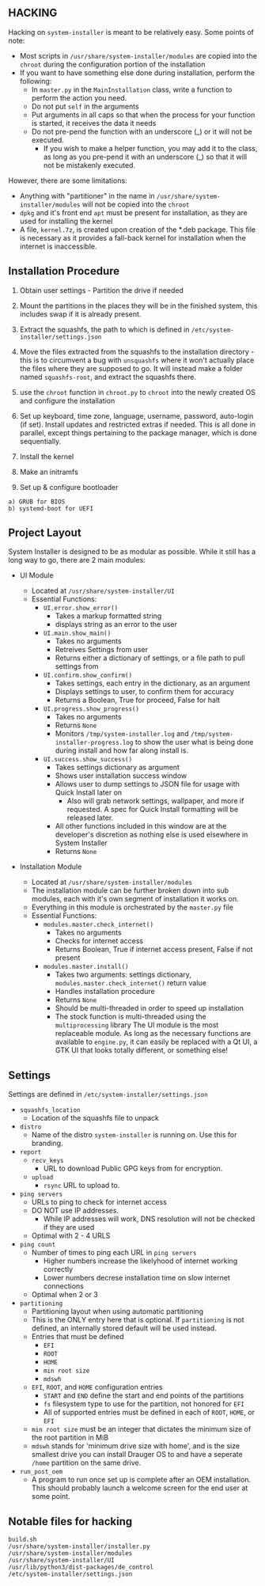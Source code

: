 HACKING
---

Hacking on `system-installer` is meant to be relatively easy. Some points of note:

 * Most scripts in `/usr/share/system-installer/modules` are copied into the `chroot` during the configuration portion of the installation
 * If you want to have something else done during installation, perform the following:
   * In `master.py` in the `MainInstallation` class, write a function to perform the action you need.
   * Do not put `self` in  the arguments
   * Put arguments in all caps so that when the process for your function is started, it receives the data it needs
   * Do not pre-pend the function with an underscore (_) or it will not be executed.
     * If you wish to make a helper function, you may add it to the class, as long as you pre-pend it with an underscore (_) so that it will not be mistakenly executed.


However, there are some limitations:

 * Anything with "partitioner" in the name in `/usr/share/system-installer/modules` will not be copied into the `chroot`
 * `dpkg` and it's front end `apt` must be present for installation, as they are used for installing the kernel
 * A file, `kernel.7z`, is created upon creation of the *.deb package. This file is necessary as it provides a fall-back kernel for installation when the internet is inaccessible.


Installation Procedure
---
  1. Obtain user settings - Partition the drive if needed

  2. Mount the partitions in the places they will be in the finished system, this includes swap if it is already present.

  3. Extract the squashfs, the path to which is defined in `/etc/system-installer/settings.json`

  4. Move the files extracted from the squashfs to the installation directory - this is to circumvent a bug with `unsquashfs` where it won't actually place the files where they are supposed to go. It will instead make a folder named `squashfs-root`, and extract the squashfs there.

  5. use the `chroot` function in `chroot.py` to `chroot` into the newly created OS and configure the installation

  6. Set up keyboard, time zone, language, username, password, auto-login (if set). Install updates and restricted extras if needed. This is all done in parallel, except things pertaining to the package manager, which is done sequentially.

  7. Install the kernel

  8. Make an initramfs

  9. Set up & configure bootloader

    a) GRUB for BIOS
    b) systemd-boot for UEFI


Project Layout
---

System Installer is designed to be as modular as possible. While it still has a long way to go, there are 2 main modules:

- UI Module
 	- Located at `/usr/share/system-installer/UI`
 	- Essential Functions:
 		- `UI.error.show_error()`
 			- Takes a markup formatted string
 			- displays string as an error to the user
 		- `UI.main.show_main()`
 			- Takes no arguments
 			- Retreives Settings from user
 			- Returns either a dictionary of settings, or a file path to pull settings from
 		- `UI.confirm.show_confirm()`
 			- Takes settings, each entry in the dictionary, as an argument
 			- Displays settings to user, to confirm them for accuracy
 			- Returns a Boolean, True for proceed, False for halt
 		- `UI.progress.show_progress()`
 			- Takes no arguments
 			- Returns `None`
 			- Monitors `/tmp/system-installer.log` and `/tmp/system-installer-progress.log` to show the user what is being done during install and how far along install is.
 		- `UI.success.show_success()`
 			- Takes settings dictionary as argument
 			- Shows user installation success window
 			- Allows user to dump settings to JSON file for usage with Quick Install later on
 				- Also will grab network settings, wallpaper, and more if requested. A spec for Quick Install formatting will be released later.
 			- All other functions included in this window are at the developer's discretion as nothing else is used elsewhere in System Installer
 			- Returns `None`

- Installation Module
	- Located at `/usr/share/system-installer/modules`
	- The installation module can be further broken down into sub modules, each with it's own segment of installation it works on.
	- Everything in this module is orchestrated by the `master.py` file
	- Essential Functions:
		- `modules.master.check_internet()`
			- Takes no arguments
			- Checks for internet access
			- Returns Boolean, True if internet access present, False if not present
		- `modules.master.install()`
			- Takes two arguments: settings dictionary, `modules.master.check_internet()` return value
			- Handles installation procedure
			- Returns `None`
			- Should be multi-threaded in order to speed up installation
			- The stock function is multi-threaded using the `multiprocessing` library
The UI module is the most replaceable module. As long as the necessary functions are available to `engine.py`, it can easily be replaced with a Qt UI, a GTK UI that looks totally different, or something else!


Settings
---

Settings are defined in `/etc/system-installer/settings.json`

 - `squashfs_location`
   - Location of the squashfs file to unpack
 - `distro`
   - Name of the distro `system-installer` is running on. Use this for branding.
 - `report`
   - `recv_keys`
     - URL to download Public GPG keys from for encryption.
   - `upload`
     - `rsync` URL to upload to.
 - `ping servers`
   - URLs to ping to check for internet access
   - DO NOT use IP addresses.
     - While IP addresses will work, DNS resolution will not be checked if they are used
   - Optimal with 2 - 4 URLS
 - `ping count`
   - Number of times to ping each URL in `ping servers`
     - Higher numbers increase the likelyhood of internet working correctly
     - Lower numbers decrese installation time on slow internet connections
   - Optimal when 2 or 3
 - `partitioning`
   - Partitioning layout when using automatic partitioning
   - This is the ONLY entry here that is optional. If `partitioning` is not defined, an internally stored default will be used instead.
   - Entries that must be defined
     - `EFI`
     - `ROOT`
     - `HOME`
     - `min root size`
     - `mdswh`
   - `EFI`, `ROOT`, and `HOME` configuration entries
     - `START` and `END` define the start and end points of the partitions
     - `fs` filesystem type to use for the partition, not honored for `EFI`
     - All of supported entries must be defined in each of `ROOT`, `HOME`, or `EFI`
   - `min root size` must be an integer that dictates the minimum size of the root partition in MiB
   - `mdswh` stands for 'minimum drive size with home', and is the size smallest drive you can install Drauger OS to and have a seperate `/home` partition on the same drive.
- `run_post_oem`
  - A program to run once set up is complete after an OEM installation. This should probably launch a welcome screen for the end user at some point.

Notable files for hacking
---

```
build.sh
/usr/share/system-installer/installer.py
/usr/share/system-installer/modules
/usr/share/system-installer/UI
/usr/lib/python3/dist-packages/de_control
/etc/system-installer/settings.json
```

